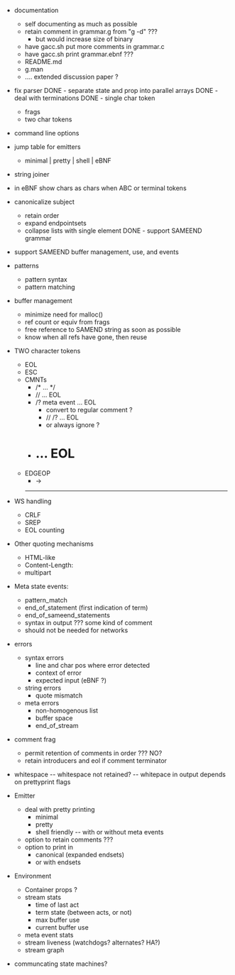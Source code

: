 - documentation
	- self documenting as much as possible
	- retain comment in grammar.g from "g -d"  ???
		- but would increase size of binary
	- have gacc.sh put more comments in grammar.c
	- have gacc.sh print grammar.ebnf ???
	- README.md
	- g.man
	- .... extended discussion paper ?
- fix parser 
	DONE - separate state and prop into parallel arrays
	DONE - deal with terminations
	DONE - single char token
	- frags
	- two char tokens
- command line options
- jump table for emitters
	- minimal | pretty | shell | eBNF
- string joiner
- in eBNF show chars as chars when ABC or terminal tokens
- canonicalize subject
	- retain order
	- expand  endpointsets
	- collapse lists with single element
DONE - support SAMEEND grammar
- support SAMEEND buffer management, use, and events
- patterns
	- pattern syntax
	- pattern matching
- buffer management
	- minimize need for malloc()
	- ref count or equiv from frags
	- free reference to  SAMEND string as soon as possible
	- know when all refs have gone, then reuse
- TWO character tokens
	- EOL
	- ESC
	- CMNTs
		- /* ... */
		- // ... EOL
		- /? meta event ... EOL
			- convert to regular comment ?
			-  // /? ... EOL
			- or always ignore ?
		- # ... EOL
	- EDGEOP
		- ->
		- --
- WS handling 
	- CRLF
	- SREP
	- EOL counting
- Other quoting mechanisms
	- HTML-like
	- Content-Length:
	- multipart
- Meta state events:
	- pattern_match
	- end_of_statement (first indication of term)
	- end_of_sameend_statements
	- syntax in output ???  some kind of comment
	- should not be needed for <g g> networks
- errors
	- syntax errors
		- line and char pos where error detected
		- context of error
		- expected input (eBNF ?)
	- string errors
		- quote mismatch
	- meta errors
		- non-homogenous list
		- buffer space
		- end_of_stream
- comment frag
	- permit retention of comments in order ??? NO?
	- retain introducers and eol if comment terminator
- whitespace
		-- whitespace not retained?
		-- whitepace in output depends on prettyprint flags
- Emitter
	- deal with pretty printing
		- minimal
		- pretty
		- shell friendly
			-- with or without meta events
	- option to retain comments ???
	- option to print in
		- canonical (expanded endsets)
		- or with endsets
- Environment
	- Container props ?
	- stream stats
		- time of last act
		- term state (between acts, or not)
		- max buffer use
		- current buffer use
	- meta event stats
	- stream liveness (watchdogs? alternates? HA?)
	- stream graph

- communcating state machines?
